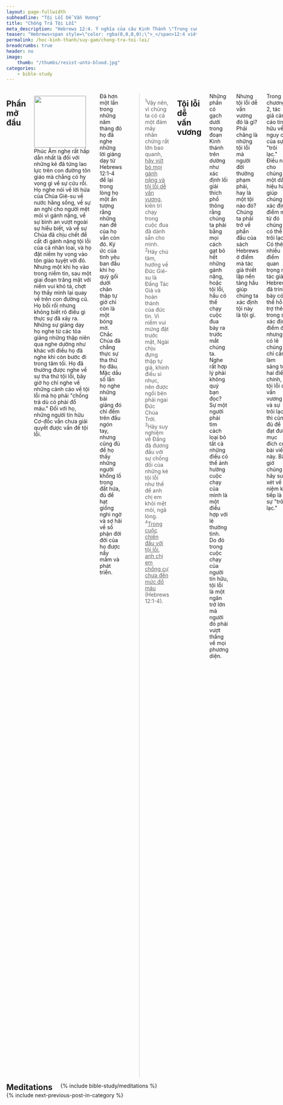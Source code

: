 ```yaml
---
layout: page-fullwidth
subheadline: "Tội Lỗi Dễ Vấn Vương"
title: "Chống Trả Tội Lỗi"
meta_description: "Hebrews 12:4. Ý nghĩa của câu Kinh Thánh \"Trong cuộc chiến đấu với tội lỗi, anh chị em chống cự chưa đến mức đổ máu.\"? Phải chăng mục đích của đời sống tín hữu là chống trả với tội lỗi?"
teaser: "Hebrews<span style=\"color: rgba(0,0,0,0);\">_</span>12:4 viết: <em>\"Trong cuộc chiến đấu với tội lỗi, anh chị em chống cự chưa đến mức đổ máu.\"</em> và trên khắp địa cầu, sứ điệp phổ thông từ các tòa giảng khắp nơi đều nói rằng, bằng mọi giá, chúng ta phải chống trả tội lỗi dù có phải đổ máu, dù có phải hy sinh mạng sống. Bài viết này sẽ chứng minh rằng những giải thích phổ thông này đều sai lầm, và gây ra biết bao đau đớn và hoang mang cho những người đang tìm cách sống cho xứng đáng với sự cứu rỗi mà họ nhận được."
permalink: /hoc-kinh-thanh/suy-gam/chong-tra-toi-loi/
breadcrumbs: true
header: no
image:
    thumb: "/thumbs/resist-unto-blood.jpg"
categories:
    - bible-study
---
```

<!--more-->

<div class="row">
<div class="medium-8 columns" markdown="1">

<!-- ##################### PLACEHOLDER ################### -->

## Phần mở đầu

<div>
<p>
<img alt src="{{ site.baseurl }}/images/resist-unto-blood.jpg" style="border: 1px solid #cccccc; margin: 7px 15px 0px 0px; max-width: 100%; height: 136px; padding: 0px; float: left;">
Phúc Âm nghe rất hấp dẫn nhất là đối với những kẻ đã từng lao lực trên con đường tôn giáo mà chẳng có hy vọng gì về sự cứu rỗi. Họ nghe nói về lời hứa của Chúa Giê-su về nước hằng sống, về sự an nghỉ cho người mệt mỏi vì gánh nặng, về sự bình an vượt ngoài sự hiểu biết, và về sự Chúa đã chịu chết để cất đi gánh nặng tội lỗi của cả nhân loai, và họ đặt niềm hy vọng vào tôn giáo tuyệt vời đó. Nhưng một khi họ vào trong niềm tin, sau một giai đoạn trăng mật với niềm vui khó tả, chợt họ thấy mình lại quay về trên con đường cũ. Họ bối rối nhưng không biết rõ điều gì thực sự đã xảy ra. Những sự giảng dạy họ nghe từ các tòa giảng những thập niên qua nghe dường như khác với điều họ đã nghe khi còn bước đi trong tăm tối. Họ đã thường được nghe về sự tha thứ tội lỗi, bây giờ họ chỉ nghe về những cảnh cáo về tội lỗi mà họ phải "chống trả dù có phải đổ máu." Đối với họ, những người tín hữu Cơ-đốc vẫn chưa giải quyết được vấn đề tội lỗi.
</p>

</div>
<!-- ##################### PLACEHOLDER ###################-->

Đã hơn một lần trong những năm tháng đó họ đã nghe những lời giảng dạy từ Hebrews 12:1-4 để lại trong lòng họ một ấn tượng rằng những nan đề của họ vẫn còn đó. Ký ức của tình yêu ban đầu khi họ quỳ gối dưới chân thập tự giờ chỉ còn là một bóng mờ. Chắc Chúa đã chẳng thực sự tha thứ họ đâu. Mặc dầu số lần họ nghe những bài giảng đó chỉ đếm trên đầu ngón tay, nhưng cũng đủ để họ thấy những người khổng lồ trong đất hứa, đủ để hạt giống nghi ngờ và sợ hãi về số phận đời đời của họ được nẩy mầm và phát triển.

>  <sup>1</sup>Vậy nên, vì chúng ta có cả một đám mây nhân chứng rất lớn bao quanh, <u>hãy vứt bỏ mọi gánh nặng và tội lỗi dễ vấn vương</u>, kiên trì chạy trong cuộc đua đã dành sẵn cho mình.  <sup>2</sup>Hãy chú tâm, hướng về Đức Giê-su là Đấng Tác Giả và hoàn thành của đức tin. Vì niềm vui mừng đặt trước mặt, Ngài chịu đựng thập tự giá, khinh điều sỉ nhục, nên được ngồi bên phải ngai Đức Chúa Trời.  <sup>3</sup>Hãy suy nghiệm về Đấng đã đương đầu với sự chống đối của những kẻ tội lỗi như thế để anh chị em khỏi mệt mỏi, ngã lòng. <sup>4</sup><u>Trong cuộc chiến đấu với tội lỗi, anh chị em chống cự chưa đến mức đổ máu</u> (Hebrews 12:1-4).

## Tội lỗi dễ vấn vương

Những phần có gạch dưới trong đoạn Kinh thánh trên dường như xác định lối giải thích phổ thông rằng chúng ta phải bằng mọi cách gạt bỏ hết những gánh nặng, hoặc tội lỗi, hầu có thể chạy cuộc đua bày ra trước mắt chúng ta. Nghe rất hợp lý phải không quý bạn đọc? Sự một người phải tìm cách loại bỏ tất cả những điều có thể ảnh hưởng cuộc chạy của mình là một điều hợp với lẽ thường tình. Do đó trong cuộc chạy của người tín hữu, tội lỗi là một ngăn trở lớn mà người đó phải vượt thắng về mọi phương diện.

Nhưng tội lỗi dễ vấn vương đó là gì? Phải chăng là những tội lỗi mà người đời thường phạm phải, hay là một tội nào đó? Chúng ta phải trở về phần đầu của sách Hebrews ở điểm mà tác giả thiết lập nền tảng hầu giúp chúng ta xác định tội này là tội gì.

Trong chương 2, tác giả cảnh cáo tín hữu về nguy cơ của sự "trôi lạc." Điều này cho chúng ta một dấu hiệu hầu giúp chúng ta xác định điểm mà từ đó chúng ta có thể bị trôi lạc. Có thêm nhiều điểm quan trọng mà tác giả Hebrews đã trình bày có thể hỗ trợ thêm trong sự xác định điểm đó, nhưng có lẽ chúng ta chỉ cần làm sáng tỏ hai điểm chính, là tội lỗi dễ vấn vương và sự trôi lạc thì cũng đủ để đạt được mục đích của bài viết này. Bây giờ chúng ta hãy suy xét về ý niệm kế tiếp là sự "trôi lạc."

## Nguy cơ trôi lạc

>  <sup>1</sup>Vậy nên, chúng ta phải càng giữ vững lấy điều mình đã nghe e kẻo bị <u>trôi lạc</u> chăng.  <sup>2</sup>Vì nên lời thiên sứ rao truyền đã vững chắc và sự trái phép nghịch mạng đã được báo ứng xứng đáng rồi,  <sup>3</sup>mà nếu ta còn trễ nải sự cứu rỗi lớn dường ấy, thì <u>làm sao tránh cho khỏi được?</u> là sự cứu rỗi Chúa truyền ra trước hết, rồi có những kẻ nghe chứng nghiệm nó cho chúng ta,  <sup>4</sup>Ðức Chúa Trời cũng dùng những dấu kỳ sự lạ và đủ thứ phép mầu, lại dùng sự ban cho của Ðức Thánh Linh mà Ngài đã theo ý muốn mình phát ra, để làm chứng với các kẻ đó (Hebrews 2:1-4).

Đa số các tín hữu tin rằng họ đã bị trôi lạc khi công ăn việc làm, tình trạng gia cảnh, sức khỏe, hoặc bất cứ điều riêng tư gì khiến họ không đến nơi thờ phượng được thường xuyên, khiến họ không tham dự được những mục vụ trong hội thánh, hoặc sự sa ngã của họ về một phương diện nào đó đem lại nhiều khổ đau cho bản thân và gia đình, đến nỗi họ tự hỏi mình có thực sự được cứu không. Họ cảm thấy họ có thể bị trôi lạc nếu họ không tham dự mỗi buổi nhóm cầu nguyện, nếu không dâng một số tiền nào đó đáng kể khi có giáo sĩ đến thăm hội thánh, và hằng hà sa số những điều khác quan trọng trong tầm mắt họ để giữ họ trong đường thẳng và hẹp.

Nhưng bất kể sự trôi lạc này là gì, nó không thể là những sự kể trên, vì câu 3 ở trên bao hàm một sự cấp bách: <strong>*"làm sao tránh cho khỏi được?"*</strong> Lại nếu sự trôi lạc này là một trong những điều kể trên thì chẳng tín hữu nào được cứu vì mọi người đều không ít thì nhiều trải qua những trường hợp đem lại sự sợ hãi bị trôi lạc.

Chương trình cứu rỗi của Chúa không thể nào lại đặt trên một nền tảng hay dời đổi. Nếu Chúa cho nhân loại <strong>*một con đường để được cứu*</strong>, thì hẳn sự hư mất chắc phải dựa trên sự không đi theo con đường đó. Nhưng sứ điệp chúng ta nhận từ đa số các nguồn trong đạo đều không đơn giản như vậy. Theo các nguồn này, mặc dù chỉ có một con đường cứu rỗi, nhưng có hằng ngàn điều có thể dẫn chúng ta đến sự hư mất.

Chúng ta sẽ quay trở lại tại một điểm mà ở đó chúng ta xác định sự trôi lạc. Nếu không có một sự nhận diện chính xác sự trôi lạc từ đâu, thì cả một guồng máy lợi dụng sự mơ hồ đó đem lợi đến cho những kẻ lợi dụng sự non nớt của tín hữu, tốn thì giờ và tiền bạc mà chẳng đem lại lợi ích gì.

## Sự đổ huyết

Khuynh hướng tự nhiên của chúng ta là khi đọc phần này của đoạn Kinh thánh: *"Trong cuộc chiến đấu với tội lỗi, anh chị em chống cự chưa đến mức đổ máu"* thì chúng ta nghĩ ngay đến sự vật lộn với xác thịt. Nhưng sách Hê-bơ-rơ nói gì về sự đổ huyết, về ý nghĩa và mục đích của nó?

Trong chương 9, sau khi tác giả sách Hebrews miêu tả vai trò của thầy tế lễ vào nơi chí thánh để dâng huyết chiên và bò đực vì tội lỗi của dân sự, liền so sánh huyết đó với sự mầu nhiệm tuyệt đối của huyết Đấng Christ. Huyết hèn yếu của chiên và bò đực chỉ mang lại sự trong sạch tạm thời về nghi lễ, nhưng huyết của Đấng Christ có hiệu năng phá bỏ bức màn ngăn cách giữa nơi chí thánh và xác thịt hay hư nát hầu nhân loại được đến gần Đức Chúa Trời. Huyết đó thực hiện được điều này qua sự rửa sạch lương tâm.

> <sup>13</sup>Vì nếu huyết của dê đực cùng tro bò cái tơ mà người ta rưới trên kẻ ô uế còn làm sạch được phần xác thịt họ và nên thánh thay,  <sup>14</sup>huống chi huyết của Ðấng Christ, là Ðấng nhờ Ðức Thánh Linh đời đời, dâng chính mình không tì tích cho Ðức Chúa Trời, thì sẽ <u>làm sạch lương tâm anh em khỏi công việc chết, đặng hầu việc Ðức Chúa Trời hằng sống</u>, là dường nào! (Hebrews 9:13-14)

Vai trò của huyết trong bối cảnh này, hoặc của súc vật hoặc của Con Một Đức Chúa Trời, là gì? Huyết đó đem lại cho loài người sự tha tội cần thiết trong mối liên hệ với Đức Chúa Trời, một huyết đem lại giải pháp tạm thời còn huyết kia tẩy sạch đời đời. Cả hai đều nhằm mục đich tha tội.

Do đó *"Trong cuộc chiến đấu với tội lỗi, anh chị em chống cự chưa đến mức đổ máu"* không nói về sự đương đầu với những cám dỗ, nhưng về sự trả giá cho tội lỗi mà mình đã và sẽ còn phạm tiếp tục mãi. Mọi người đều phạm tội, vấn đề là làm sao họ có thể trả giá cho tội đó. Trong Cựu Ước, giá này được trả nhờ huyết chiên và bò đực về phần nghi lễ, còn dưới Tân Ước Chúa Giê-su đã trả hiện tại và cho đến mãi về sau. Đó là cách Chúa Giê-su chống trả với tội lỗi. Các bạn đọc có nhận thức rằng Chúa Giê-su không thể nào bị cám dỗ vì Ngài không mang bản chất tội lỗi, và Ngài chính là Đức Chúa Trời. Mục đích của sự đổ huyết của Ngài hoàn toàn khác với những luận lý từ các tòa giảng chỉ chuyên hướng về sự kềm hãm xác thịt. Hơn nữa, đúng ra chúng ta có thể thấy điều này qua sự đổ huyết của các của lễ: chẳng phải để chống lại sự cám dỗ, nhưng để tha tội.

Tôi thiển nghĩ từ điểm này trở đi chúng ta có thể loại bỏ vấn đề đổ huyết khỏi bài toán mà chúng ta đang tìm cách phân giải. Nhưng bài viết này không thể chấm dứt tại đây mặc dù tựa đề của nó là dựa trên ý niệm "chống cự đến nỗi đổ huyết." Những áp dụng rút tỉa một cách tương tự từ các ý niệm về "sự trôi lạc" và "tội lỗi dễ vấn vương" vẫn còn cần được làm cho sáng tỏ thêm vì ảnh hưởng sâu đậm của chúng.

## Trở lại với vấn đề "tội lỗi"

Chúng ta tự hỏi một lần nữa: <strong>*Tội lỗi dễ vấn vương là gì?*</strong> Câu hỏi này không nói về <u>những</u> tội lỗi (số nhiều), nhưng nói về tội lỗi (số ít). Nó nói về một tội lỗi duy nhất.

Ngày xưa có lời viết trong John 16:8 rằng Chúa Giê-su miêu tả vai trò của Đức Thánh Linh khi Ngài đến như sau:

<p class="blockquote">Khi Ngài đến thì sẽ khiến thế gian nhìn nhận họ sai lầm về tội lỗi ... (John 16:8)</p>

Thế gian đã sai lầm về tội lỗi như thế nào? Chẳng phải thế gian vẫn thường nghĩ rằng tội lỗi là những điều sai lầm mà họ làm, hoặc những điều lành mà họ không làm, thì họ sai ở chỗ nào? Chúa Giê-su phán tiếp:

<p class="blockquote">... Về tội lỗi, <u>vì họ không tin ta</u> (John 16:8).</p>

Cho dù một người nào đó có tránh phạm những tội mà người ta thường phạm, thì họ cũng vẫn ở trong tội lỗi, vì họ vốn sinh ra trong sự hư nát, nhưng khi họ đặt niềm tin nơi Chúa Giê-su thì Ngài giải phóng họ khỏi tội lỗi.

Rồi nhiều năm sau khi Chúa Giê-su trở về trời để lại cho loài người sứ mạng giảng hòa, thì Ngài cho tác giả sách Hê-bơ-rơ nhiệm vụ nhắc nhở loài người một lần nữa về ý nghĩa của tội lỗi:

<p class="blockquote"><sup>18</sup>Ngài lại thề với ai rằng <u>không được vào sự yên nghỉ</u> của Ngài? Há chẳng phải với những người không vâng lời sao?  <sup>19</sup>Vả, chúng ta thấy những người ấy không thể vào đó được <u>vì cớ không tin</u> (Hebrews 3:18-19).</p>

Nơi yên nghỉ của Chúa là nơi mà tội lỗi được thứ tha, nơi loài người với mặt trần không che phủ được ở trong sự hiện diện của Chúa mà không xấu hổ, nơi họ được gọi Đức Chúa Trời là Cha. Tác giả Hê-bơ-rơ nhắc nhở độc giả về ngày mà dân Chúa đến trước bờ sông Giô-đanh, họ chỉ cần vâng lời Chúa bước qua sông thì được vào đất hứa. Nhưng thay vì tin lời hứa của Chúa rằng Ngài sẽ cho họ vào đất hứa, thay vì tin lời làm chứng của Giô-suê và Ca-lép, họ chọn để nghe lời mười thám tử thuật lại về những người khổng lồ họ thấy trong đất đó. Đó là sự không vâng lời của họ, đó là sự chẳng tin đã gợi cơn thịnh nộ của Đức Chúa Trời khi Ngài thề rằng họ sẽ *"chẳng bao giờ được vào nơi an nghỉ của Ngài"*

Do đó lại thêm một lần tác giả Hê-bơ-rơ xác định điều Chúa Giê-su nói về tội lỗi: CHẲNG TIN.

Đó chính là tội lỗi dễ vấn vương. Đó là tội gây cho nhiều tín hữu không tin vào lời hứa về sự cứu rỗi của Chúa Giê-su cho những kẻ tin Ngài. Đây chính là tội lỗi mà nhiều mục vụ đã phạm khi chính ra họ phải giảng hòa giữa Đức Chúa Trời và loài người thì lại khiến họ xa cách Ngài hơn, khi họ không nhìn nhận sự sai lầm của họ về vấn đề tội lỗi qua sự họ chỉ dành hết nỗ lực cho một chiến trận sai lầm, khi họ chú tâm về tội lỗi (số nhiều) thay vì giúp các tín hữu quyết tin nơi Đấng mà Đức Chúa Trời sai đến (John 6:29).

## Sự trôi lạc ...

Chúng ta hãy trở lại với đoạn Hebrews 2:1 viết như sau: *"Vậy nên, chúng ta phải càng giữ vững lấy <u>điều mình đã nghe</u> e kẻo bị trôi lạc chăng."* Điều gì họ đã nghe? Còn điều gì ngoài chân lý đơn sơ rằng tội lỗi tóm lại là tội chẳng tin? Chẳng phải họ đã nghe rằng ai có Chúa Giê-su thì có sự sống (1 John 5:2)? Họ đã không nhớ những điều đã xảy ra cho những kẻ không vượt sông Giô-đanh để vào đất hứa vì tội chẳng tin sao? Họ đã không nhớ điều Chúa Giê-su đã nói khi Ngài còn sống trong vòng họ phán rằng tội thật là tội không đặt niềm tin nơi Ngài (John 16:8)?

Đừng trôi lạc khỏi chn lý đơn sơ nhưng vĩnh cửu đó: Chúa Giê-su là Con Đường, Chân Lý, và Nguồn Sống. Đừng thêm gì vào đó, cũng đừng lấy điều gì đi.

## Kết Luận

Sự đổ huyết chẳng liên hệ gì đến sự chống lại những cám dỗ của tội lỗi, nhưng liên hệ đến sự tha thứ tội lỗi mà chỉ mình Chúa Giê-su mới có thể ban cho. Sự đổ huyết không phải là điều mà chúng ta được phép làm; chỉ ngoại trừ huyết của chiên và bò đực không tì vết của thời Cựu Ước, và của Con Một Đức Chúa Trời trong Tân Ước. Chúng ta là gì mà đòi đổ huyết?

Tội lỗi dễ vấn vương là tội chẳng tin, chẳng đặt trọn niềm tin nơi sự cứu rỗi được ban cho bởi việc Chúa Giê-su đã làm trọn trên thập tự giá.

Và đừng trôi lạc khỏi chân lý đơn sơ nhưng vinh hiển đó.

{% include bible-study/bible-study-footer %}
</div><!-- /.medium-8.columns -->
<div class="bible-index medium-4 columns">

<h2 style="margin: 0px">Meditations</h2>
        {% include bible-study/meditations %}
</div><!-- /.medium-4.columns -->
</div><!-- /.row -->

<div class="small-12" style="padding: 0px; border-bottom: none;">
    {% include next-previous-post-in-category %}
</div>
